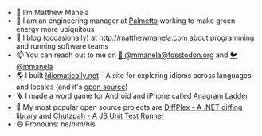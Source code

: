 - 🍕 I’m Matthew Manela
- 🌱 I am an engineering manager at [Palmetto](https://palmetto.com) working to make green energy more ubiquitous
- 📝 I blog (occasionally) at http://matthewmanela.com about programming and running software teams
- 📫 You can reach out to me on [🐘 @mmanela@fosstodon.org](https://fosstodon.org/web/@mmanela)  and  [🐦 @mmanela](http://twitter.com/mmanela)
- 🌎 I built [Idiomatically.net](http://idiomatically.net) - A site for exploring idioms across languages and locales (and it's [open source](https://github.com/mmanela/idiomatically))
- 🪜 I made a word game for Android and iPhone called [Anagram Ladder](https://matthewmanela.com/anagram-ladder/)
- 🎉 My most popular open source projects are [DiffPlex - A .NET diffing library](https://github.com/mmanela/diffplex) and [Chutzpah - A JS Unit Test Runner](https://github.com/mmanela/chutzpah)
- 😄 Pronouns: he/him/his
